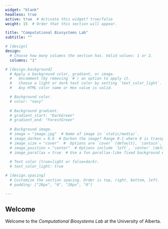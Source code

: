 ```yaml
---
widget: "blank"
headless: true
active: true  # Activate this widget? true/false
weight: 15  # Order that this section will appear.

title: "Computational Biosystems Lab"
subtitle: ""

# [design]
design:
  # Choose how many columns the section has. Valid values: 1 or 2.
  columns: "1"

# [design.background]
  # Apply a background color, gradient, or image.
  #   Uncomment (by removing `#`) an option to apply it.
  #   Choose a light or dark text color by setting `text_color_light`.
  #   Any HTML color name or Hex value is valid.

  # Background color.
  # color: "navy"
  
  # Background gradient.
  # gradient_start: "DarkGreen"
  # gradient_end: "ForestGreen"
  
  # Background image.
  # image = "image.jpg"  # Name of image in `static/media/`.
  # image_darken = 0.6  # Darken the image? Range 0-1 where 0 is transparent and 1 is opaque.
  # image_size = "cover"  #  Options are `cover` (default), `contain`, or `actual` size.
  # image_position = "center"  # Options include `left`, `center` (default), or `right`.
  # image_parallax = true  # Use a fun parallax-like fixed background effect? true/false
  
  # Text color (true=light or false=dark).
  # text_color_light: true

# [design.spacing]
  # Customize the section spacing. Order is top, right, bottom, left.
  # padding: ["20px", "0", "20px", "0"]

---
```

## Welcome
Welcome to the _Computational Biosystems Lab_ at the University of Alberta.
